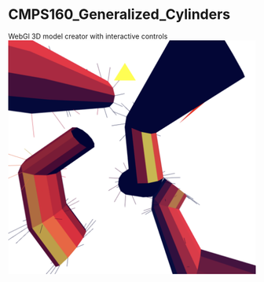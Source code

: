# CMPS160_Generalized_Cylinders
WebGl 3D model creator with interactive controls
![alt text](https://github.com/adeneve/CMPS160_Generalized_Cylinders/blob/master/code/GC.png)
